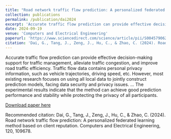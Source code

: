```yaml
---
title: "Road network traffic flow prediction: A personalized federated learning method based on client reputation"
collection: publications
permalink: /publication/dai2024
excerpt: 'Accurate traffic flow prediction can provide effective decision-making support for traffic management, alleviate traffic congestion, and improve road traffic efficiency. Traffic flow data contains personal privacy information, such as vehicle trajectories, driving speed, etc. However, most existing research focuses on using all local data to jointly construct prediction models, facing data security and privacy issues. ... Finally, we validated the method on the License Plate Recognition (LPR) datasets collected in Changsha city, China. The experimental results indicate that the method can achieve good prediction performance and stability while protecting the privacy of all participants.'
date: 2024-09-19
venue: 'Computers and Electrical Engineering'
paperurl: 'https://www.sciencedirect.com/science/article/pii/S0045790624006050'
citation: 'Dai, G., Tang, J., Zeng, J., Hu, C., & Zhao, C. (2024). Road network traffic flow prediction: A personalized federated learning method based on client reputation. Computers and Electrical Engineering, 120, 109678.'
---
```

Accurate traffic flow prediction can provide effective decision-making support for traffic management, alleviate traffic congestion, and improve road traffic efficiency. Traffic flow data contains personal privacy information, such as vehicle trajectories, driving speed, etc. However, most existing research focuses on using all local data to jointly construct prediction models, facing data security and privacy issues. ... The experimental results indicate that the method can achieve good prediction performance and stability while protecting the privacy of all participants.

[Download paper here](http://SunderlandAJ-1130.github.io/files/zeng2022modeling.pdf)

Recommended citation: Dai, G., Tang, J., Zeng, J., Hu, C., & Zhao, C. (2024). Road network traffic flow prediction: A personalized federated learning method based on client reputation. Computers and Electrical Engineering, 120, 109678.
